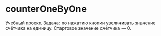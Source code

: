 # counterOneByOne
Учебный проект. Задача: по нажатию кнопки увеличивать значение счётчика на единицу. Стартовое значение счётчика — 0.
